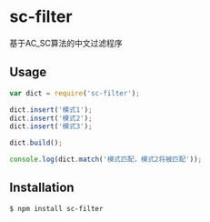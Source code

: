 sc-filter
======

基于AC_SC算法的中文过滤程序

## Usage

```js
var dict = require('sc-filter');

dict.insert('模式1');
dict.insert('模式2');
dict.insert('模式3');

dict.build();

console.log(dict.match('模式匹配，模式2将被匹配'));

```

## Installation

    $ npm install sc-filter




